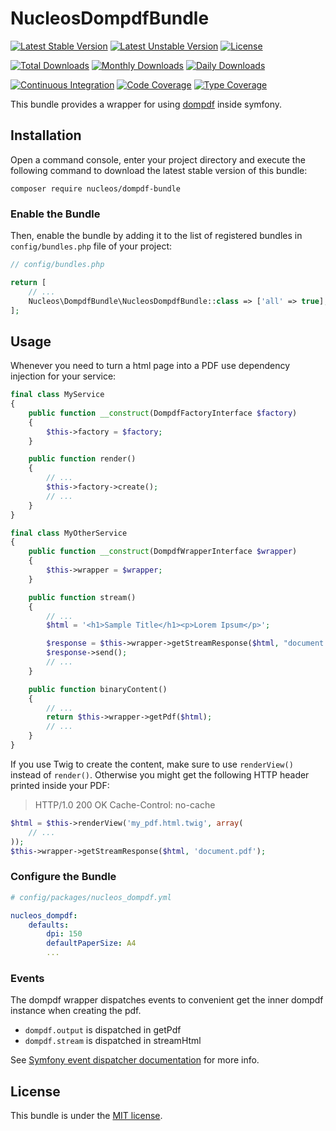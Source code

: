 NucleosDompdfBundle
===================
[![Latest Stable Version](https://poser.pugx.org/nucleos/dompdf-bundle/v/stable)](https://packagist.org/packages/nucleos/dompdf-bundle)
[![Latest Unstable Version](https://poser.pugx.org/nucleos/dompdf-bundle/v/unstable)](https://packagist.org/packages/nucleos/dompdf-bundle)
[![License](https://poser.pugx.org/nucleos/dompdf-bundle/license)](LICENSE.md)

[![Total Downloads](https://poser.pugx.org/nucleos/dompdf-bundle/downloads)](https://packagist.org/packages/nucleos/dompdf-bundle)
[![Monthly Downloads](https://poser.pugx.org/nucleos/dompdf-bundle/d/monthly)](https://packagist.org/packages/nucleos/dompdf-bundle)
[![Daily Downloads](https://poser.pugx.org/nucleos/dompdf-bundle/d/daily)](https://packagist.org/packages/nucleos/dompdf-bundle)

[![Continuous Integration](https://github.com/nucleos/NucleosDompdfBundle/workflows/Continuous%20Integration/badge.svg)](https://github.com/nucleos/NucleosDompdfBundle/actions)
[![Code Coverage](https://codecov.io/gh/nucleos/NucleosDompdfBundle/branch/main/graph/badge.svg)](https://codecov.io/gh/nucleos/NucleosDompdfBundle)
[![Type Coverage](https://shepherd.dev/github/nucleos/NucleosDompdfBundle/coverage.svg)](https://shepherd.dev/github/nucleos/NucleosDompdfBundle)

This bundle provides a wrapper for using [dompdf] inside symfony.

## Installation

Open a command console, enter your project directory and execute the following command to download the latest stable version of this bundle:

```
composer require nucleos/dompdf-bundle
```

### Enable the Bundle

Then, enable the bundle by adding it to the list of registered bundles in `config/bundles.php` file of your project:

```php
// config/bundles.php

return [
    // ...
    Nucleos\DompdfBundle\NucleosDompdfBundle::class => ['all' => true],
];
```

## Usage

Whenever you need to turn a html page into a PDF use dependency injection for your service:

```php
final class MyService
{
    public function __construct(DompdfFactoryInterface $factory)
    {
        $this->factory = $factory;
    }

    public function render()
    {
        // ...
        $this->factory->create();
        // ...
    }
}

final class MyOtherService
{
    public function __construct(DompdfWrapperInterface $wrapper)
    {
        $this->wrapper = $wrapper;
    }

    public function stream()
    {
        // ...
        $html = '<h1>Sample Title</h1><p>Lorem Ipsum</p>';

        $response = $this->wrapper->getStreamResponse($html, "document.pdf");
        $response->send();
        // ...
    }

    public function binaryContent()
    {
        // ...
        return $this->wrapper->getPdf($html);
        // ...
    }
}
```

If you use Twig to create the content, make sure to use `renderView()` instead of `render()`.
Otherwise you might get the following HTTP header printed inside your PDF:
> HTTP/1.0 200 OK Cache-Control: no-cache

```php
$html = $this->renderView('my_pdf.html.twig', array(
    // ...
));
$this->wrapper->getStreamResponse($html, 'document.pdf');
```

### Configure the Bundle

```yaml
# config/packages/nucleos_dompdf.yml

nucleos_dompdf:
    defaults:
        dpi: 150
        defaultPaperSize: A4
        ...
```

### Events

The dompdf wrapper dispatches events to convenient get the inner dompdf instance when creating the pdf.
- `dompdf.output` is dispatched in getPdf
- `dompdf.stream` is dispatched in streamHtml

See [Symfony event dispatcher documentation](https://symfony.com/doc/current/event_dispatcher.html) for more info.

## License

This bundle is under the [MIT license](LICENSE.md).

[dompdf]: https://github.com/dompdf/dompdf
